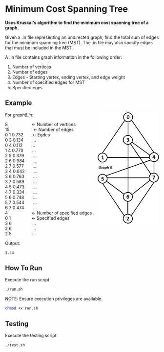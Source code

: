 # Minimum Cost Spanning Tree

**Uses Kruskal's algorithm to find the minimum cost spanning tree of a graph.**

Given a .in file representing an undirected graph, find the total sum of edges for the minimum spanning tree (MST). The .in file may also specify edges that must be included in the MST.

A .in file contains graph information in the following order:
1. Number of vertices
1. Number of edges
1. Edges - Starting vertex, ending vertex, and edge weight
1. Number of specified edges for MST
1. Specified eges

## Example

<img align="right" src="https://github.com/bbat2575/Minimum-Cost-Spanning-Tree/blob/main/graphs/graph8.png" style="width: 40%;">

For *graph8.in*:

8 &emsp;&emsp;&emsp;&emsp;&emsp; <- Number of vertices  
15 &emsp;&emsp;&emsp;&emsp;&emsp; <- Number of edges  
0 1 0.732 &emsp;&ensp; <- Egdes  
0 3 0.134 &emsp;&ensp; ...  
0 4 0.112 &emsp;&ensp; ...  
1 4 0.770 &emsp;&ensp; ...  
2 5 0.379 &emsp;&ensp; ...  
2 6 0.984 &emsp;&ensp; ...  
2 7 0.577 &emsp;&ensp; ...  
3 4 0.642 &emsp;&ensp; ...  
3 6 0.763 &emsp;&ensp; ...  
3 7 0.589 &emsp;&ensp; ...  
4 5 0.473 &emsp;&ensp; ...  
4 7 0.334 &emsp;&ensp; ...  
5 6 0.748 &emsp;&ensp; ...  
5 7 0.544 &emsp;&ensp; ...  
6 7 0.474 &emsp;&ensp; ...  
4 &emsp;&emsp;&emsp;&emsp;&emsp; <- Number of specified edges  
0 1 &emsp;&emsp;&emsp;&emsp;&nbsp; <- Specified edges  
3 6 &emsp;&emsp;&emsp;&emsp;&nbsp; ...  
2 6 &emsp;&emsp;&emsp;&emsp;&nbsp; ...  
2 5 &emsp;&emsp;&emsp;&emsp;&nbsp; ...  

Output:

```bash
3.44
```

## How To Run

Execute the run script.

```bash
./run.sh
```

NOTE: Ensure execution privileges are available.

```bash
chmod +x run.sh
```

## Testing

Execute the testing script.

```bash
./test.sh
```